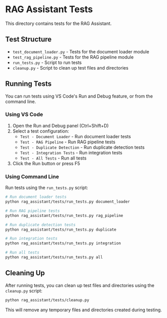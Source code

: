 # RAG Assistant Tests

This directory contains tests for the RAG Assistant.

## Test Structure

- `test_document_loader.py` - Tests for the document loader module
- `test_rag_pipeline.py` - Tests for the RAG pipeline module
- `run_tests.py` - Script to run tests
- `cleanup.py` - Script to clean up test files and directories

## Running Tests

You can run tests using VS Code's Run and Debug feature, or from the command line.

### Using VS Code

1. Open the Run and Debug panel (Ctrl+Shift+D)
2. Select a test configuration:
   - `Test - Document Loader` - Run document loader tests
   - `Test - RAG Pipeline` - Run RAG pipeline tests 
   - `Test - Duplicate Detection` - Run duplicate detection tests
   - `Test - Integration Tests` - Run integration tests
   - `Test - All Tests` - Run all tests
3. Click the Run button or press F5

### Using Command Line

Run tests using the `run_tests.py` script:

```bash
# Run document loader tests
python rag_assistant/tests/run_tests.py document_loader

# Run RAG pipeline tests
python rag_assistant/tests/run_tests.py rag_pipeline

# Run duplicate detection tests
python rag_assistant/tests/run_tests.py duplicate

# Run integration tests
python rag_assistant/tests/run_tests.py integration

# Run all tests
python rag_assistant/tests/run_tests.py all
```

## Cleaning Up

After running tests, you can clean up test files and directories using the `cleanup.py` script:

```bash
python rag_assistant/tests/cleanup.py
```

This will remove any temporary files and directories created during testing. 